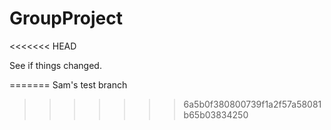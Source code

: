 # GroupProject
<<<<<<< HEAD

See if things changed.

=======
Sam's test branch
>>>>>>> 6a5b0f380800739f1a2f57a58081b65b03834250
